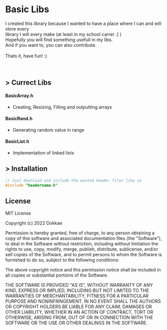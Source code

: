 # Basic Libs
 I created this library because I wanted to have a place where I can and will store every <br /> 
 library I will every make (at least in my school carrer :] ) <br /> 
 Hopefully you will find something usefull in my libs. <br /> 
 And if you want to, you can also contribute. <br /> <br /> 
 Thats it, have fun! :) <br /><br /> <br /> 
## > Currect Libs
#### BasicArray.h
- Creating, Resizing, Filling and outputting arrays
#### BasicRand.h
- Generating random value in range
#### BasicList.h
- Implementation of linked lists

## > Installation

```c
// Just download and include the wanted header files like so
#include "headername.h"
```

## License

MIT License

Copyright (c) 2022 Dokkae

Permission is hereby granted, free of charge, to any person obtaining a copy
of this software and associated documentation files (the "Software"), to deal
in the Software without restriction, including without limitation the rights
to use, copy, modify, merge, publish, distribute, sublicense, and/or sell
copies of the Software, and to permit persons to whom the Software is
furnished to do so, subject to the following conditions:

The above copyright notice and this permission notice shall be included in all
copies or substantial portions of the Software.

THE SOFTWARE IS PROVIDED "AS IS", WITHOUT WARRANTY OF ANY KIND, EXPRESS OR
IMPLIED, INCLUDING BUT NOT LIMITED TO THE WARRANTIES OF MERCHANTABILITY,
FITNESS FOR A PARTICULAR PURPOSE AND NONINFRINGEMENT. IN NO EVENT SHALL THE
AUTHORS OR COPYRIGHT HOLDERS BE LIABLE FOR ANY CLAIM, DAMAGES OR OTHER
LIABILITY, WHETHER IN AN ACTION OF CONTRACT, TORT OR OTHERWISE, ARISING FROM,
OUT OF OR IN CONNECTION WITH THE SOFTWARE OR THE USE OR OTHER DEALINGS IN THE
SOFTWARE.
